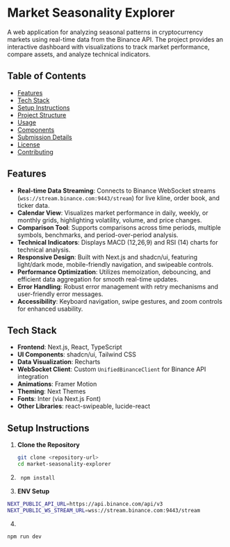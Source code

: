 # Market Seasonality Explorer

A web application for analyzing seasonal patterns in cryptocurrency markets using real-time data from the Binance API. The project provides an interactive dashboard with visualizations to track market performance, compare assets, and analyze technical indicators.

## Table of Contents
- [Features](#features)
- [Tech Stack](#tech-stack)
- [Setup Instructions](#setup-instructions)
- [Project Structure](#project-structure)
- [Usage](#usage)
- [Components](#components)
- [Submission Details](#submission-details)
- [License](#license)
- [Contributing](#contributing)

## Features
- **Real-time Data Streaming**: Connects to Binance WebSocket streams (`wss://stream.binance.com:9443/stream`) for live kline, order book, and ticker data.
- **Calendar View**: Visualizes market performance in daily, weekly, or monthly grids, highlighting volatility, volume, and price changes.
- **Comparison Tool**: Supports comparisons across time periods, multiple symbols, benchmarks, and period-over-period analysis.
- **Technical Indicators**: Displays MACD (12,26,9) and RSI (14) charts for technical analysis.
- **Responsive Design**: Built with Next.js and shadcn/ui, featuring light/dark mode, mobile-friendly navigation, and swipeable controls.
- **Performance Optimization**: Utilizes memoization, debouncing, and efficient data aggregation for smooth real-time updates.
- **Error Handling**: Robust error management with retry mechanisms and user-friendly error messages.
- **Accessibility**: Keyboard navigation, swipe gestures, and zoom controls for enhanced usability.

## Tech Stack
- **Frontend**: Next.js, React, TypeScript
- **UI Components**: shadcn/ui, Tailwind CSS
- **Data Visualization**: Recharts
- **WebSocket Client**: Custom `UnifiedBinanceClient` for Binance API integration
- **Animations**: Framer Motion
- **Theming**: Next Themes
- **Fonts**: Inter (via Next.js Font)
- **Other Libraries**: react-swipeable, lucide-react

## Setup Instructions
1. **Clone the Repository**
   ```bash
   git clone <repository-url>
   cd market-seasonality-explorer

2. ```bash
    npm install

3.  **ENV Setup**
```bash
NEXT_PUBLIC_API_URL=https://api.binance.com/api/v3
NEXT_PUBLIC_WS_STREAM_URL=wss://stream.binance.com:9443/stream
```
4.
```bash
npm run dev